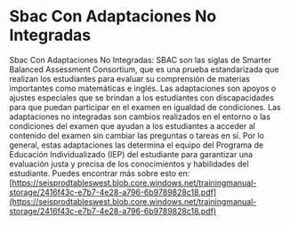 # Sbac Con Adaptaciones No Integradas
Sbac Con Adaptaciones No Integradas: SBAC son las siglas de Smarter Balanced Assessment Consortium, que es una prueba estandarizada que realizan los estudiantes para evaluar su comprensión de materias importantes como matemáticas e inglés. Las adaptaciones son apoyos o ajustes especiales que se brindan a los estudiantes con discapacidades para que puedan participar en el examen en igualdad de condiciones. Las adaptaciones no integradas son cambios realizados en el entorno o las condiciones del examen que ayudan a los estudiantes a acceder al contenido del examen sin cambiar las preguntas o tareas en sí. Por lo general, estas adaptaciones las determina el equipo del Programa de Educación Individualizado (IEP) del estudiante para garantizar una evaluación justa y precisa de los conocimientos y habilidades del estudiante.
Puedes encontrar más sobre esto en: [https://seisprodtableswest.blob.core.windows.net/trainingmanual-storage/2416f43c-e7b7-4e28-a796-6b9789828c18.pdf](https://seisprodtableswest.blob.core.windows.net/trainingmanual-storage/2416f43c-e7b7-4e28-a796-6b9789828c18.pdf)
